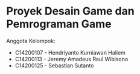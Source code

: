 # Proyek Desain Game dan Pemrograman Game
Anggota Kelompok:
- C14200107 - Hendriyanto Kurniawan Haliem
- C14200113 - Jeremy Amadeus Raul Wibisono
- C14200125 - Sebastian Sutanto
